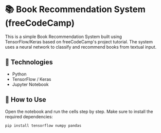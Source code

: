 
# 📚 Book Recommendation System (freeCodeCamp)

This is a simple Book Recommendation System built using TensorFlow/Keras based on freeCodeCamp's project tutorial. The system uses a neural network to classify and recommend books from textual input.

## 🔧 Technologies
- Python
- TensorFlow / Keras
- Jupyter Notebook

## 🚀 How to Use
Open the notebook and run the cells step by step. Make sure to install the required dependencies:
```bash
pip install tensorflow numpy pandas
